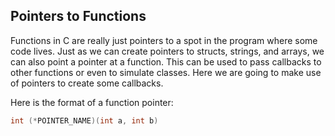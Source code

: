 ## Pointers to Functions

Functions in C are really just pointers to a spot in the program where some code
lives. Just as we can create pointers to structs, strings, and arrays, we can
also point a pointer at a function. This can be used to pass callbacks to other
functions or even to simulate classes. Here we are going to make use of pointers
to create some callbacks.

Here is the format of a function pointer:

```c
int (*POINTER_NAME)(int a, int b)
```
